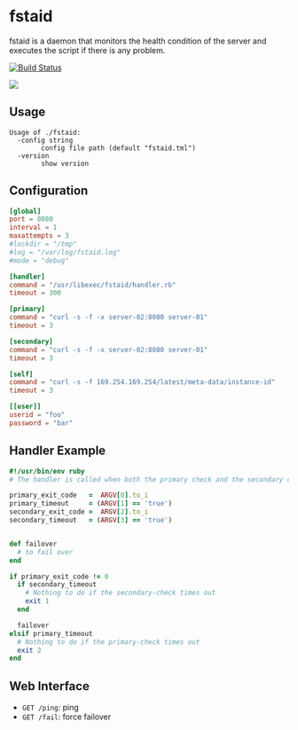 # fstaid

fstaid is a daemon that monitors the health condition of the server and executes the script if there is any problem.

[![Build Status](https://travis-ci.org/winebarrel/fstaid.svg?branch=master)](https://travis-ci.org/winebarrel/fstaid)

![](https://cdn.pbrd.co/images/fjskjOr4.png)

## Usage

```
Usage of ./fstaid:
  -config string
    	config file path (default "fstaid.tml")
  -version
    	show version
```

## Configuration

```toml
[global]
port = 8080
interval = 1
maxattempts = 3
#lockdir = "/tmp"
#log = "/var/log/fstaid.log"
#mode = "debug"

[handler]
command = "/usr/libexec/fstaid/handler.rb"
timeout = 300

[primary]
command = "curl -s -f -x server-02:8080 server-01"
timeout = 3

[secondary]
command = "curl -s -f -x server-02:8080 server-01"
timeout = 3

[self]
command = "curl -s -f 169.254.169.254/latest/meta-data/instance-id"
timeout = 3

[[user]]
userid = "foo"
password = "bar"
```

## Handler Example

```ruby
#!/usr/bin/env ruby
# The handler is called when both the primary check and the secondary check fail

primary_exit_code   =  ARGV[0].to_i
primary_timeout     = (ARGV[1] == 'true')
secondary_exit_code =  ARGV[2].to_i
secondary_timeout   = (ARGV[3] == 'true')


def failover
  # to fail over
end

if primary_exit_code != 0
  if secondary_timeout
    # Nothing to do if the secondary-check times out
    exit 1
  end

  failover
elsif primary_timeout
  # Nothing to do if the primary-check times out
  exit 2
end
```

## Web Interface

* `GET /ping`: ping
* `GET /fail`: force failover
